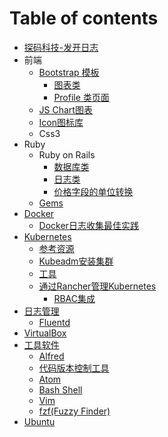 # Table of contents

* [探码科技-发开日志](README.md)
* 前端
  * [Bootstrap 模板](qian-duan/bootstrap-mo-ban/README.md)
    * [图表类](qian-duan/bootstrap-mo-ban/tu-biao-lei.md)
    * [Profile 类页面](qian-duan/bootstrap-mo-ban/profile-lei-ye-mian.md)
  * [JS Chart图表](qian-duan/js-chart-tu-biao.md)
  * [Icon图标库](qian-duan/icon-tu-biao-ku.md)
  * Css3
* Ruby
  * Ruby on Rails
    * [数据库类](ruby/ruby-on-rails/shu-ju-ku-lei.md)
    * [日志类](ruby/ruby-on-rails/ri-zhi-lei.md)
    * [价格字段的单位转换](ruby/ruby-on-rails/jia-ge-zi-duan-de-dan-wei-zhuan-huan.md)
  * [Gems](ruby/gems.md)
* [Docker](docker/README.md)
  * [Docker日志收集最佳实践](docker/docker-ri-zhi-shou-ji-zui-jia-shi-jian.md)
* [Kubernetes](kubernetes/README.md)
  * [参考资源](kubernetes/can-kao-zi-yuan.md)
  * [Kubeadm安装集群](kubernetes/kubeadm-an-zhuang-ji-qun.md)
  * [工具](kubernetes/gong-ju.md)
  * [通过Rancher管理Kubernetes](kubernetes/tong-guo-rancher-guan-li-kubernetes/README.md)
    * [RBAC集成](kubernetes/tong-guo-rancher-guan-li-kubernetes/rbac-ji-cheng.md)
* [日志管理](ri-zhi-guan-li/README.md)
  * [Fluentd](ri-zhi-guan-li/fluentd.md)
* [VirtualBox](virtualbox.md)
* [工具软件](gong-ju-ruan-jian/README.md)
  * [Alfred](gong-ju-ruan-jian/alfred.md)
  * [代码版本控制工具](gong-ju-ruan-jian/dai-ma-ban-ben-kong-zhi-gong-ju.md)
  * [Atom](gong-ju-ruan-jian/atom.md)
  * [Bash Shell](gong-ju-ruan-jian/bash-shell.md)
  * [Vim](gong-ju-ruan-jian/vim.md)
  * [fzf\(Fuzzy Finder\)](gong-ju-ruan-jian/fzf-fuzzy-finder.md)
* [Ubuntu](ubuntu.md)

